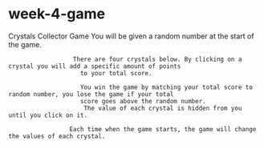# week-4-game

Crystals Collector Game
You will be given a random number at the start of the game.
                      
                      There are four crystals below. By clicking on a crystal you will add a specific amount of points
                        to your total score.
                       
                        You win the game by matching your total score to random number, you lose the game if your total
                        score goes above the random number.
                         The value of each crystal is hidden from you until you click on it.
                        
                     Each time when the game starts, the game will change the values of each crystal.
